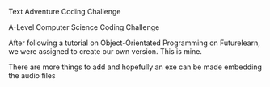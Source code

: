 Text Adventure Coding Challenge

A-Level Computer Science Coding Challenge

After following a tutorial on Object-Orientated Programming on Futurelearn, we were assigned to create our own version. This is mine.

There are more things to add and hopefully an exe can be made embedding the audio files
